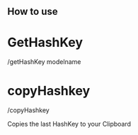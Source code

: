 ## How to use

# GetHashKey
/getHashKey modelname

# copyHashkey
/copyHashkey

Copies the last HashKey to your Clipboard
